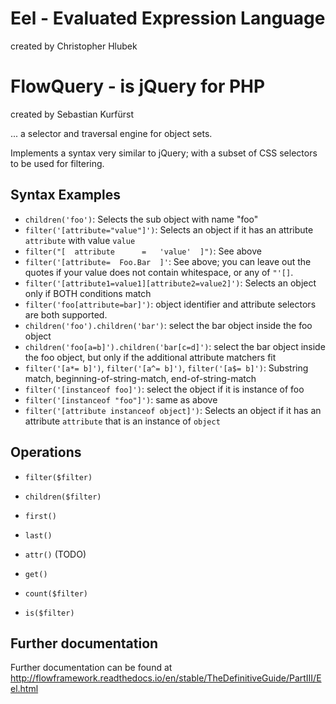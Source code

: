 Eel - Evaluated Expression Language
===================================

created by Christopher Hlubek

FlowQuery - is jQuery for PHP
=============================

created by Sebastian Kurfürst

... a selector and traversal engine for object sets.

Implements a syntax very similar to jQuery; with a subset of CSS selectors
to be used for filtering.

Syntax Examples
---------------

* `children('foo')`: Selects the sub object with name "foo"
* `filter('[attribute="value"]')`: Selects an object if it has an attribute `attribute` with value `value`
* `filter("[  attribute      =   'value'  ]")`: See above
* `filter('[attribute=  Foo.Bar  ]'`: See above; you can leave out the quotes if your value does not contain whitespace, or any of `"'[]`.
* `filter('[attribute1=value1][attribute2=value2]')`: Selects an object only if BOTH conditions match
* `filter('foo[attribute=bar]')`: object identifier and attribute selectors are both supported.
* `children('foo').children('bar')`: select the bar object inside the foo object
* `children('foo[a=b]').children('bar[c=d]')`: select the bar object inside the foo object, but only if the additional attribute matchers fit
* `filter('[a*= b]')`, `filter('[a^= b]')`, `filter('[a$= b]')`: Substring match, beginning-of-string-match, end-of-string-match
* `filter('[instanceof foo]')`: select the object if it is instance of foo
* `filter('[instanceof "foo"]')`: same as above
* `filter('[attribute instanceof object]')`: Selects an object if it has an attribute `attribute` that is an instance of `object`

Operations
----------

* `filter($filter)`
* `children($filter)`
* `first()`
* `last()`
* `attr()` (TODO)

* `get()`
* `count($filter)`
* `is($filter)`

Further documentation
---------------------

Further documentation can be found at
http://flowframework.readthedocs.io/en/stable/TheDefinitiveGuide/PartIII/Eel.html

